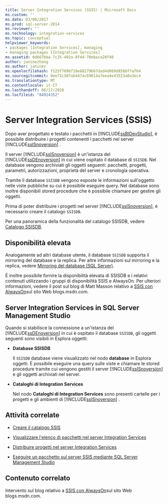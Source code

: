 ```yaml
---
title: Server Integration Services (SSIS) | Microsoft Docs
ms.custom: ''
ms.date: 03/08/2017
ms.prod: sql-server-2014
ms.reviewer: ''
ms.technology: integration-services
ms.topic: conceptual
helpviewer_keywords:
- packages [Integration Services], managing
- managing packages [Integration Services]
ms.assetid: 6d667bba-7c25-492a-8f4d-70ebaca28f40
author: janinezhang
ms.author: janinez
ms.openlocfilehash: f125f7896f10e88279667dad4d089d8586f7af64
ms.sourcegitcommit: 9ee72c507ab447ac69014a7eea4e43523a0a3ec4
ms.translationtype: MT
ms.contentlocale: it-IT
ms.lasthandoff: 06/17/2020
ms.locfileid: "84924352"
---
```

# <a name="integration-services-ssis-server"></a>Server Integration Services (SSIS)
  Dopo aver progettato e testato i pacchetti in [!INCLUDE[ssBIDevStudio](../../includes/ssbidevstudio-md.md)], è possibile distribuire i progetti contenenti i pacchetti nel server [!INCLUDE[ssISnoversion](../../includes/ssisnoversion-md.md)] .  
  
 Il server [!INCLUDE[ssISnoversion](../../includes/ssisnoversion-md.md)] è un'istanza del [!INCLUDE[ssDEnoversion](../../includes/ssdenoversion-md.md)] in cui viene ospitato il database di `SSISDB`. Nel database vengono archiviati gli oggetti seguenti: pacchetti, progetti, parametri, autorizzazioni, proprietà del server e cronologia operativa.  
  
 Tramite il database `SSISDB` vengono esposte le informazioni sull'oggetto nelle viste pubbliche su cui è possibile eseguire query. Nel database sono inoltre disponibili stored procedure che è possibile chiamare per gestire gli oggetti.  
  
 Prima di poter distribuire i progetti nel server [!INCLUDE[ssISnoversion](../../includes/ssisnoversion-md.md)], è necessario creare il catalogo `SSISDB`.  
  
 Per una panoramica della funzionalità del catalogo SSISDB, vedere [Catalogo SSISDB](ssis-catalog.md).  
  
## <a name="high-availability"></a>Disponibilità elevata  
 Analogamente ad altri database utente, il database `SSISDB` supporta il mirroring del database e la replica. Per altre informazioni sul mirroring e la replica, vedere [Mirroring del database &#40;SQL Server&#41;](../../database-engine/database-mirroring/database-mirroring-sql-server.md).  
  
 È inoltre possibile fornire la disponibilità elevata di SSISDB e i relativi contenuti utilizzando i gruppi di disponibilità SSIS e AlwaysOn. Per ulteriori informazioni, vedere il post sul blog di Matt Masson relativo a [SSIS con AlwaysOn](https://go.microsoft.com/fwlink/?LinkId=255873)sul sito Web blogs.msdn.com.  
  
##  <a name="integration-services-server-in-sql-server-management-studio"></a><a name="ssms"></a>Server Integration Services in SQL Server Management Studio  
 Quando si stabilisce la connessione a un'istanza del [!INCLUDE[ssDEnoversion](../../includes/ssdenoversion-md.md)] in cui è ospitato il database `SSISDB`, gli oggetti seguenti sono visibili in Esplora oggetti:  
  
-   **Database SSISDB**  
  
     Il `SSISDB` database viene visualizzato nel nodo **database** in Esplora oggetti. È possibile eseguire una query sulle viste e chiamare le stored procedure tramite cui vengono gestiti il server [!INCLUDE[ssISnoversion](../../includes/ssisnoversion-md.md)] e gli oggetti archiviati nel server.  
  
-   **Cataloghi di Integration Services**  
  
     Nel nodo **Cataloghi di Integration Services** sono presenti cartelle per i progetti e gli ambienti di [!INCLUDE[ssISnoversion](../../includes/ssisnoversion-md.md)] .  
  
## <a name="related-tasks"></a>Attività correlate  
  
-   [Creare il catalogo SSIS](../create-the-ssis-catalog.md)  
  
-   [Visualizzare l'elenco di pacchetti nel server Integration Services](view-the-list-of-packages-on-the-integration-services-server.md)  
  
-   [Distribuire progetti nel server Integration Services](../deploy-projects-to-integration-services-server.md)  
  
-   [Eseguire un pacchetto sul server SSIS mediante SQL Server Management Studio](../run-a-package-on-the-ssis-server-using-sql-server-management-studio.md)  
  
## <a name="related-content"></a>Contenuto correlato  
 Intervento sul blog relativo a [SSIS con AlwaysOn](https://go.microsoft.com/fwlink/?LinkId=255873)sul sito Web blogs.msdn.com.  
  
  
